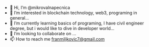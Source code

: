 - 👋 Hi, I’m @mikrovalnapecnica
- 👀 I’m interested in blockchain technology, web3, programing in general...
- 🌱 I’m currently learning basics of programing, I have civil engineer degree, but i would like to dive in developer world...
- 💞️ I’m looking to collaborate on ...
- 📫 How to reach me franmiljkovic7@gmail.com

<!---
mikrovalnapecnica/mikrovalnapecnica is a ✨ special ✨ repository because its `README.md` (this file) appears on your GitHub profile.
You can click the Preview link to take a look at your changes.
--->
